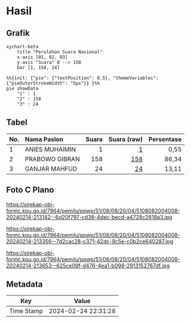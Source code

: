 # Hasil

## Grafik

```mermaid
xychart-beta
    title "Perolehan Suara Nasional"
    x-axis [01, 02, 03]
    y-axis "Suara" 0 --> 158
    bar [1, 158, 24]
```

```mermaid
%%{init: {"pie": {"textPosition": 0.5}, "themeVariables": {"pieOuterStrokeWidth": "5px"}} }%%
pie showData
    "1" : 1
    "2" : 158
    "3" : 24
```

## Tabel

| No. | Nama Paslon    | Suara | Suara (raw) | Persentase |
|:--- |:-------------- | -----:| -----------:| ----------:|
| 1   | ANIES MUHAIMIN | 1     | [1][p-1]    | 0,55       |
| 2   | PRABOWO GIBRAN | 158   | [158][p-2]  | 86,34      |
| 3   | GANJAR MAHFUD  | 24    | [24][p-3]   | 13,11      |


[p-1]: https://github.com/gigit-pemilu/pemilu-2024/blob/main/pilpres/hitung-suara/sub/51-bali/sub/08-buleleng/sub/08-kubutambahan/sub/2004-tajun/sub/008-tps/sub/paslon-1.txt
[p-2]: https://github.com/gigit-pemilu/pemilu-2024/blob/main/pilpres/hitung-suara/sub/51-bali/sub/08-buleleng/sub/08-kubutambahan/sub/2004-tajun/sub/008-tps/sub/paslon-2.txt
[p-3]: https://github.com/gigit-pemilu/pemilu-2024/blob/main/pilpres/hitung-suara/sub/51-bali/sub/08-buleleng/sub/08-kubutambahan/sub/2004-tajun/sub/008-tps/sub/paslon-3.txt

## Foto C Plano

https://sirekap-obj-formc.kpu.go.id/7964/pemilu/ppwp/51/08/08/20/04/5108082004008-20240214-213142--6d20f797-cd38-4dec-becd-a4728c2618a3.jpg

https://sirekap-obj-formc.kpu.go.id/7964/pemilu/ppwp/51/08/08/20/04/5108082004008-20240214-213356--7d2cac28-c371-42dc-9c5e-c0b2ce640287.jpg

https://sirekap-obj-formc.kpu.go.id/7964/pemilu/ppwp/51/08/08/20/04/5108082004008-20240214-213653--625ce09f-d476-4ea1-b098-2913152767df.jpg


## Metadata

| Key        | Value               |
| ---------- | ------------------- |
| Time Stamp | 2024-02-24 22:31:28 |



